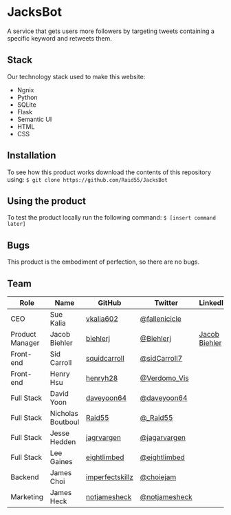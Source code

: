 # JacksBot

A service that gets users more followers by targeting tweets containing a specific keyword and retweets them.

## Stack

Our technology stack used to make this website:
* Ngnix
* Python
* SQLite
* Flask
* Semantic UI
* HTML
* CSS

## Installation

To see how this product works download the contents of this repository using:
`$ git clone https://github.com/Raid55/JacksBot`

## Using the product

To test the product locally run the following command:
`$ [insert command later]`

## Bugs

This product is the embodiment of perfection, so there are no bugs.

## Team

| Role | Name | GitHub | Twitter | LinkedIn |
| ---- | ---- | ------ | ------- | -------- |
| CEO | Sue Kalia | [vkalia602](https://github.com/vkalia602) | [@fallenicicle](https://twitter.com/fallenicicle) | |
| Product Manager | Jacob Biehler | [biehlerj](https://github.com/biehlerj) | [@Biehlerj](https://twitter.com/Biehlerj) | [Jacob Biehler](https://www.linkedin.com/in/jacob-biehler-475573139/) |
| Front-end | Sid Carroll | [squidcarroll](https://github.com/squidcarroll) | [@sidCarroll7](https://twitter.com/sidCarroll7) | |
| Front-end | Henry Hsu | [henryh28](https://github.com/henryh28) | [@Verdomo_Vis](https://twitter.com/Verdomde_Vis) | |
| Full Stack | David Yoon | [daveyoon64](https://github.com/daveyoon64) | [@daveyoon64](https://twitter.com/daveyoon64) | |
| Full Stack | Nicholas Boutboul | [Raid55](https://githhub.com/Raid55) | [@_Raid55](https://twitter.com/_Raid55) | |
| Full Stack | Jesse Hedden | [jagrvargen](https://github.com/jagrvargen) | [@jagarvargen](https://github.com/jagrvargen) | |
| Full Stack | Lee Gaines | [eightlimbed](https://github.com/eightlimbed) | [@eightlimbed](https://twitter.com/eightlimbed) | |
| Backend | James Choi | [imperfectskillz](https://github.com/imperfectskillz) | [@choiejam](https://twitter.com/choiejam) | |
| Marketing | James Heck | [notjamesheck](https://github.com/notjamesheck) | [@notjamesheck](https://twitter.com/notjamesheck) | |
